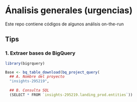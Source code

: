 # Ánalisis generales (urgencias)
Este repo contiene códigos de algunos análisis on-the-run


## Tips
### 1. Extraer bases de BigQuery

```r
library(bigrquery)

Base <- bq_table_download(bq_project_query(
  ## A. Nombre del proyecto
  "insights-295219",
  
  ## B. Consulta SQL
  (SELECT * FROM `insights-295219.landing_prod.entities`)) 

```